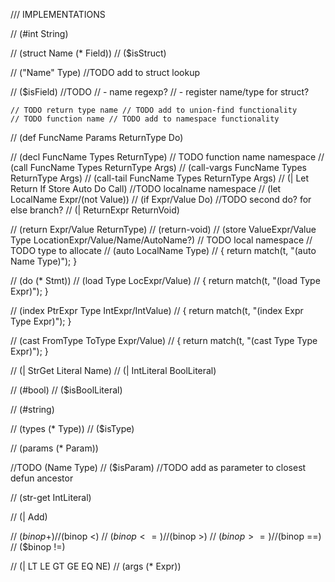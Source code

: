 
/// IMPLEMENTATIONS

// (#int String)

// (struct Name (* Field))
// ($isStruct)

// ("Name" Type)
  //TODO add to struct lookup

// ($isField)
    //TODO
    // - name regexp?
    // - register name/type for struct?

    // TODO return type name // TODO add to union-find functionality
    // TODO function name // TODO add to namespace functionality
// (def FuncName Params ReturnType Do)

// (decl FuncName Types ReturnType)
    // TODO function name namespace
// (call FuncName Types ReturnType Args)
// (call-vargs FuncName Types ReturnType Args)
// (call-tail FuncName Types ReturnType Args)
// (| Let Return If Store Auto Do Call)
    //TODO localname namespace
// (let LocalName Expr/(not Value))
// (if Expr/Value Do) //TODO second do? for else branch?
// (| ReturnExpr ReturnVoid)

// (return Expr/Value ReturnType)
// (return-void)
// (store ValueExpr/Value Type LocationExpr/Value/Name/AutoName?)
// TODO local namespace
// TODO type to allocate
// (auto LocalName Type)
  // { return match(t, "(auto Name Type)"); }

// (do (* Stmt))
// (load Type LocExpr/Value)
  // { return match(t, "(load Type Expr)"); }

// (index PtrExpr Type IntExpr/IntValue)
  // { return match(t, "(index Expr Type Expr)"); }

// (cast FromType ToType Expr/Value)
  // { return match(t, "(cast Type Type Expr)"); }

// (| StrGet Literal Name)
// (| IntLiteral BoolLiteral)

// (#bool)
// ($isBoolLiteral)

// (#string)

// (types (* Type))
// ($isType)

// (params (* Param))

//TODO (Name Type)
// ($isParam)
  //TODO add as parameter to closest defun ancestor


// (str-get IntLiteral)

// (| Add)

// ($binop +)
// ($binop <)
// ($binop <=)
// ($binop >)
// ($binop >=)
// ($binop ==)
// ($binop !=)

// (| LT LE GT GE EQ NE)
// (args (* Expr))
